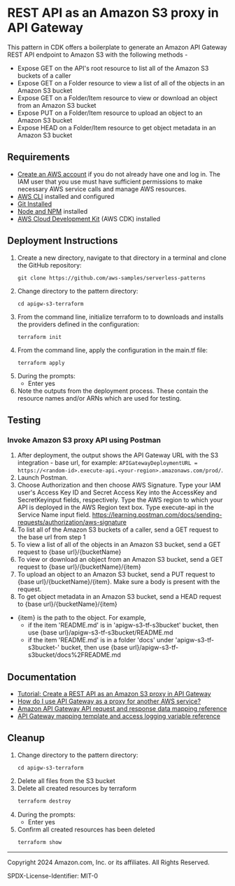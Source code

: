 # REST API as an Amazon S3 proxy in API Gateway

This pattern in CDK offers a boilerplate to generate an Amazon API Gateway REST API endpoint to Amazon S3 with the following methods -
* Expose GET on the API's root resource to list all of the Amazon S3 buckets of a caller
* Expose GET on a Folder resource to view a list of all of the objects in an Amazon S3 bucket
* Expose GET on a Folder/Item resource to view or download an object from an Amazon S3 bucket
* Expose PUT on a Folder/Item resource to upload an object to an Amazon S3 bucket
* Expose HEAD on a Folder/Item resource to get object metadata in an Amazon S3 bucket 

## Requirements

* [Create an AWS account](https://portal.aws.amazon.com/gp/aws/developer/registration/index.html) if you do not already have one and log in. The IAM user that you use must have sufficient permissions to make necessary AWS service calls and manage AWS resources.
* [AWS CLI](https://docs.aws.amazon.com/cli/latest/userguide/install-cliv2.html) installed and configured
* [Git Installed](https://git-scm.com/book/en/v2/Getting-Started-Installing-Git)
* [Node and NPM](https://nodejs.org/en/download/) installed
* [AWS Cloud Development Kit](https://docs.aws.amazon.com/cdk/latest/guide/cli.html) (AWS CDK) installed

## Deployment Instructions

1. Create a new directory, navigate to that directory in a terminal and clone the GitHub repository:
    ``` 
    git clone https://github.com/aws-samples/serverless-patterns
    ```
1. Change directory to the pattern directory:
    ```
    cd apigw-s3-terraform
    ```
1. From the command line, initialize terraform to  to downloads and installs the providers defined in the configuration:
    ```
    terraform init
    ```
1. From the command line, apply the configuration in the main.tf file:
    ```
    terraform apply
    ```
1. During the prompts:
    * Enter yes
1. Note the outputs from the deployment process. These contain the resource names and/or ARNs which are used for testing.

## Testing

### Invoke Amazon S3 proxy API using Postman

1. After deployment, the output shows the API Gateway URL with the S3 integration - base url, for example: ```APIGatewayDeploymentURL = https://<random-id>.execute-api.<your-region>.amazonaws.com/prod/```.
2. Launch Postman.
3. Choose Authorization and then choose AWS Signature. Type your IAM user's Access Key ID and Secret Access Key into the AccessKey and SecretKeyinput fields, respectively. Type the AWS region to which your API is deployed in the AWS Region text box. Type execute-api in the Service Name input field. 
    https://learning.postman.com/docs/sending-requests/authorization/aws-signature
4. To list all of the Amazon S3 buckets of a caller, send a GET request to the base url from step 1
5. To view a list of all of the objects in an Amazon S3 bucket, send a GET request to {base url}/{bucketName}
6. To view or download an object from an Amazon S3 bucket, send a GET request to {base url}/{bucketName}/{item}
7. To upload an object to an Amazon S3 bucket, send a PUT request to {base url}/{bucketName}/{item}. Make sure a body is present with the request.
8. To get object metadata in an Amazon S3 bucket, send a HEAD request to {base url}/{bucketName}/{item}
* {item} is the path to the object. For example, 
  * if the item 'README.md' is in 'apigw-s3-tf-s3bucket' bucket, then use {base url}/apigw-s3-tf-s3bucket/README.md
  * if the item 'README.md' is in a folder 'docs' under 'apigw-s3-tf-s3bucket-' bucket, then use {base url}/apigw-s3-tf-s3bucket/docs%2FREADME.md 

## Documentation
- [Tutorial: Create a REST API as an Amazon S3 proxy in API Gateway](https://docs.aws.amazon.com/apigateway/latest/developerguide/integrating-api-with-aws-services-s3.html)
- [How do I use API Gateway as a proxy for another AWS service?](https://aws.amazon.com/premiumsupport/knowledge-center/api-gateway-proxy-integrate-service/)
- [Amazon API Gateway API request and response data mapping reference](https://docs.aws.amazon.com/apigateway/latest/developerguide/request-response-data-mappings.html)
- [API Gateway mapping template and access logging variable reference](https://docs.aws.amazon.com/apigateway/latest/developerguide/api-gateway-mapping-template-reference.html)

## Cleanup
 
1. Change directory to the pattern directory:
    ```
    cd apigw-s3-terraform
    ```
1. Delete all files from the S3 bucket
1. Delete all created resources by terraform
    ```bash
    terraform destroy
    ```
1. During the prompts:
    * Enter yes
1. Confirm all created resources has been deleted
    ```bash
    terraform show
    ```

----
Copyright 2024 Amazon.com, Inc. or its affiliates. All Rights Reserved.

SPDX-License-Identifier: MIT-0
